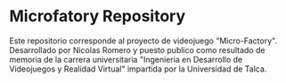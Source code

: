 # Microfatory Repository
Este repositorio corresponde al proyecto de videojuego "Micro-Factory".
Desarrollado por Nicolas Romero y puesto publico como resultado de memoria de la carrera universitaria 
"Ingenieria en Desarrollo de Videojuegos y Realidad Virtual" impartida por la Universidad de Talca.
